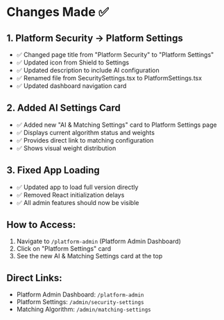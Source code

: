 # Changes Made ✅

## 1. Platform Security → Platform Settings

- ✅ Changed page title from "Platform Security" to "Platform Settings"
- ✅ Updated icon from Shield to Settings
- ✅ Updated description to include AI configuration
- ✅ Renamed file from SecuritySettings.tsx to PlatformSettings.tsx
- ✅ Updated dashboard navigation card

## 2. Added AI Settings Card

- ✅ Added new "AI & Matching Settings" card to Platform Settings page
- ✅ Displays current algorithm status and weights
- ✅ Provides direct link to matching configuration
- ✅ Shows visual weight distribution

## 3. Fixed App Loading

- ✅ Updated app to load full version directly
- ✅ Removed React initialization delays
- ✅ All admin features should now be visible

## How to Access:

1. Navigate to `/platform-admin` (Platform Admin Dashboard)
2. Click on "Platform Settings" card
3. See the new AI & Matching Settings card at the top

## Direct Links:

- Platform Admin Dashboard: `/platform-admin`
- Platform Settings: `/admin/security-settings`
- Matching Algorithm: `/admin/matching-settings`

